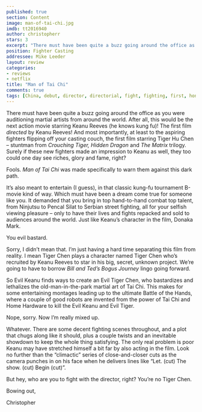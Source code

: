 ```yaml
---
published: true
section: Content
image: man-of-tai-chi.jpg
imdb: tt2016940
author: christopherr 
stars: 3
excerpt: "There must have been quite a buzz going around the office as you were auditioning martial artists from around the world."
position: Fighter Casting
addressee: Mike Leeder
layout: review
categories:
- reviews
- netflix
title: "Man of Tai Chi"
comments: true
tags: [China, debut, director, directorial, fight, fighting, first, hong kong, Keanu Reeves, kung-fu, Letters, martial arts, Tiger Chen]
---
```

<p>There must have been quite a buzz going around the office as you were auditioning martial artists from around the world. After all, this would be the next action movie starring Keanu Reeves (he knows kung fu)! The first film <em>directed </em>by Keanu Reeves! And most importantly, at least to the aspiring fighters flipping off your casting couch, the first film starring Tiger Hu Chen &ndash; stuntman from <em>Crouching Tiger, Hidden Dragon </em>and<em> The Matrix </em>trilogy. Surely if these new fighters made an impression to Keanu as well, they too could one day see riches, glory and fame, right?</p>
<p>Fools. <em>Man of Tai Chi</em> was made specifically to warn them against this dark path. &nbsp;&nbsp;</p>
<p>It&rsquo;s also meant to entertain (I guess), in that classic kung-fu tournament B-movie kind of way. Which must have been a dream come true for someone like you. It demanded that you bring in top hand-to-hand combat top talent, from Ninjutsu to Pencal Silat to Serbian street fighting, all for your selfish viewing pleasure &ndash; only to have their lives and fights repacked and sold to audiences around the world. Just like Keanu&rsquo;s character in the film, Donaka Mark.</p>
<p>You evil bastard.</p>
<p>Sorry, I didn&rsquo;t mean that. I&rsquo;m just having a hard time separating this film from reality. I mean Tiger Chen plays a character named Tiger Chen who&rsquo;s recruited by Keanu Reeves to star in his big, secret, unknown project. We&rsquo;re going to have to borrow <em>Bill and Ted&rsquo;s Bogus Journey</em> lingo<em> </em>going forward.</p>
<p>So Evil Keanu finds ways to create an Evil Tiger Chen, who bastardizes and lethalizes the old-man-in-the-park martial art of Tai Chi. This makes for some entertaining montages leading up to the ultimate Battle of the Hands, where a couple of good robots are invented from the power of Tai Chi and Home Hardware to kill the Evil Keanu and Evil Tiger.</p>
<p>Nope, sorry. Now I&rsquo;m really mixed up.</p>
<p>Whatever. There are some decent fighting scenes throughout, and a plot that chugs along like it should, plus a couple twists and an inevitable showdown to keep the whole thing satisfying. The only real problem is poor Keanu may have stretched himself a bit far by also acting in the film. Look no further than the &ldquo;climactic&rdquo; series of close-and-closer cuts as the camera punches in on his face when he delivers lines like &ldquo;Let. (cut) The show. (cut) Begin (cut)&rdquo;.</p>
<p>But hey, who are you to fight with the director, right? You&rsquo;re no Tiger Chen.</p>
<p>Bowing out,</p>
<p>Christopher</p>
